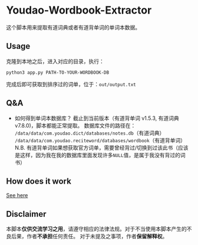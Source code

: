 # Youdao-Wordbook-Extractor

这个脚本用来提取有道词典或者有道背单词的单词本数据。

## Usage
克隆到本地之后，进入对应的目录，执行：
```
python3 app.py PATH-TO-YOUR-WORDBOOK-DB
```
完成后即可获取到排序过的词单，位于：`out/output.txt`

## Q&A
- 如何得到单词本数据库？
截止到当前版本（有道背单词 v1.5.3, 有道词典v7.8.0)，脚本都能正常提取。
数据库文件的路径在： 
`/data/data/com.youdao.dict/databases/notes.db`（有道词典）
`/data/data/com.youdao.reciteword/databases/wordbook`（有道背单词）
N.B. 有道背单词如果想获取官方词单，需要曾经背过/切换到过该此书（应该是这样，因为我在我的数据库里面发现许多`NULL`值，是属于我没有背过的词书）


## How does it work
[See here](https://moposx.tk/2018/11/08/youdao-wordbook-extractor/)

## Disclaimer
本脚本**仅供交流学习之用**，请遵守相应的法律法规。对于不当使用本脚本产生的不良后果，作者**不承担**任何责任。
对于未提及之事项，作者**保留解释权**。